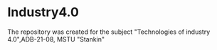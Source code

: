 # Industry4.0
The repository was created for the subject "Technologies of industry 4.0",ADB-21-08, MSTU "Stankin"
